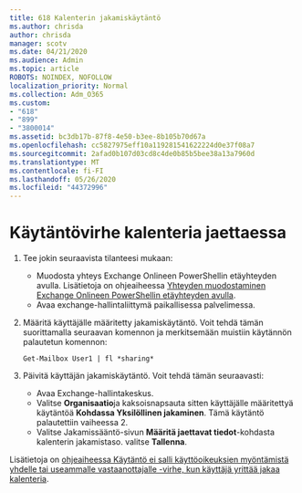 ```yaml
---
title: 618 Kalenterin jakamiskäytäntö
ms.author: chrisda
author: chrisda
manager: scotv
ms.date: 04/21/2020
ms.audience: Admin
ms.topic: article
ROBOTS: NOINDEX, NOFOLLOW
localization_priority: Normal
ms.collection: Adm_O365
ms.custom:
- "618"
- "899"
- "3800014"
ms.assetid: bc3db17b-87f8-4e50-b3ee-8b105b70d67a
ms.openlocfilehash: cc5827975eff10a119281541622224d0e37f08a7
ms.sourcegitcommit: 2afad0b107d03cd8c4de0b85b5bee38a13a7960d
ms.translationtype: MT
ms.contentlocale: fi-FI
ms.lasthandoff: 05/26/2020
ms.locfileid: "44372996"
---
```

# <a name="policy-error-when-sharing-a-calendar"></a>Käytäntövirhe kalenteria jaettaessa

1. Tee jokin seuraavista tilanteesi mukaan:
    - Muodosta yhteys Exchange Onlineen PowerShellin etäyhteyden avulla. Lisätietoja on ohjeaiheessa [Yhteyden muodostaminen Exchange Onlineen PowerShellin etäyhteyden avulla](https://technet.microsoft.com/library/jj984289%28v=exchg.160%29.aspx).
    - Avaa exchange-hallintaliittymä paikallisessa palvelimessa.
2. Määritä käyttäjälle määritetty jakamiskäytäntö. Voit tehdä tämän suorittamalla seuraavan komennon ja merkitsemään muistiin käytännön palautetun komennon:

    `
    Get-Mailbox User1 | fl *sharing*
    `

3. Päivitä käyttäjän jakamiskäytäntö. Voit tehdä tämän seuraavasti:
    - Avaa Exchange-hallintakeskus.
    - Valitse **Organisaatio**ja kaksoisnapsauta sitten käyttäjälle määritettyä käytäntöä **Kohdassa Yksilöllinen jakaminen**. Tämä käytäntö palautettiin vaiheessa 2.
    - Valitse Jakamissääntö-sivun **Määritä jaettavat tiedot**-kohdasta kalenterin jakamistaso. valitse **Tallenna**.

Lisätietoja on [ohjeaiheessa Käytäntö ei salli käyttöoikeuksien myöntämistä yhdelle tai useammalle vastaanottajalle -virhe, kun käyttäjä yrittää jakaa kalenteria](https://docs.microsoft.com/exchange/troubleshoot/calendar-sharing/policy-permissions-issue).
